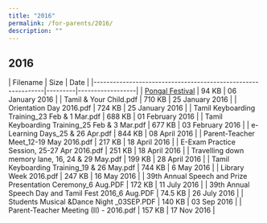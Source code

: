 ```yaml
---
title: "2016"
permalink: /for-parents/2016/
description: ""
---
```

## 2016
[](/files/Pongal-Festival-2016.pdf)
| Filename                                                     | Size    | Date             |
|--------------------------------------------------------------|---------|------------------|
| [Pongal Festival](2016.pdf/files/Pongal-Festival-2016.pdf)                                    | 94 KB   | 06 January 2016  |
| Tamil & Your Child.pdf                                       | 710 KB  | 25 January 2016  |
| Orientation Day 2016.pdf                                     | 724 KB  | 25 January 2016  |
| Tamil Keyboarding Training_23 Feb & 1 Mar.pdf                | 688 KB  | 01 February 2016 |
| Tamil Keyboarding Training_25 Feb & 3 Mar.pdf                | 677 KB  | 03 February 2016 |
| e-Learning Days_25 & 26 Apr.pdf                              | 844 KB  | 08 April 2016    |
| Parent-Teacher Meet_12-19 May 2016.pdf                       | 217 KB  | 18 April 2016    |
| E-Exam Practice Session, 25-27 Apr 2016.pdf                  | 251 KB  | 18 April 2016    |
| Travelling down memory lane, 16, 24 & 29 May.pdf             | 199 KB  | 28 April 2016    |
| Tamil Keyboarding Training_19 & 26 May.pdf                   | 744 KB  | 6 May 2016       |
| Library Week 2016.pdf                                        | 247 KB  | 16 May 2016      |
| 39th Annual Speech and Prize Presentation Ceremony_6 Aug.PDF | 172 KB  | 11 July 2016     |
| 39th Annual Speech Day and Tamil Fest 2016_6 Aug.PDF         | 74.5 KB | 26 July 2016     |
| Students Musical &Dance Night _03SEP.PDF                     | 140 KB  | 03 Sep 2016      |
| Parent-Teacher Meeting (II) - 2016.pdf                       | 157 KB  | 17 Nov 2016      |